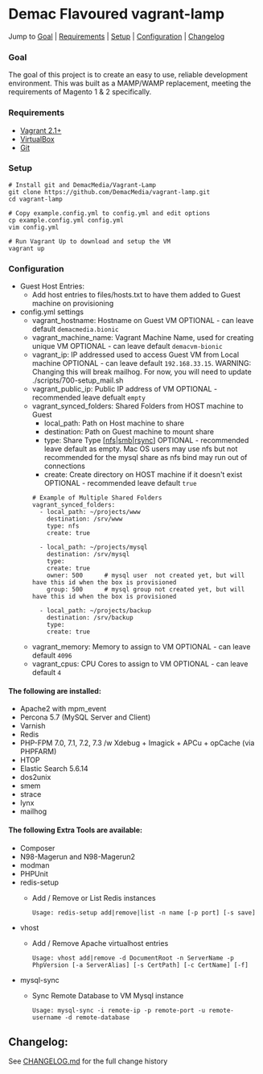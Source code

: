 # Demac Flavoured vagrant-lamp

Jump to [Goal](#goal) | [Requirements](#requirements) | [Setup](#setup) | [Configuration](#configuration) | [Changelog](#changelog)

### Goal
The goal of this project is to create an easy to use, reliable development environment.
This was built as a MAMP/WAMP replacement, meeting the requirements of Magento 1 & 2
specifically.

### Requirements

- [Vagrant 2.1+](https://www.vagrantup.com/downloads.html)
- [VirtualBox](https://www.virtualbox.org/wiki/Downloads)
- [Git](https://git-scm.com/book/en/v2/Getting-Started-Installing-Git)

### Setup

    # Install git and DemacMedia/Vagrant-Lamp
    git clone https://github.com/DemacMedia/vagrant-lamp.git
    cd vagrant-lamp

    # Copy example.config.yml to config.yml and edit options
    cp example.config.yml config.yml
    vim config.yml

    # Run Vagrant Up to download and setup the VM
    vagrant up

### Configuration
-   Guest Host Entries:
    -   Add host entries to files/hosts.txt to have them added to Guest machine on provisioning
-   config.yml settings
    -   vagrant_hostname: Hostname on Guest VM
        OPTIONAL - can leave default `demacmedia.bionic`
    -   vagrant_machine_name: Vagrant Machine Name, used for creating unique VM
        OPTIONAL - can leave default `demacvm-bionic`
    -   vagrant_ip: IP addressed used to access Guest VM from Local machine
        OPTIONAL - can leave default `192.168.33.15`.
        WARNING: Changing this will break mailhog. For now, you will need to update ./scripts/700-setup_mail.sh
    -   vagrant_public_ip: Public IP address of VM
        OPTIONAL - recommended leave defualt `empty`
    -   vagrant_synced_folders: Shared Folders from HOST machine to Guest
        -   local_path: Path on Host machine to share
        -   destination: Path on Guest machine to mount share
        -   type: Share Type \[[nfs](https://www.vagrantup.com/docs/synced-folders/nfs.html)|[smb](https://www.vagrantup.com/docs/synced-folders/smb.html)|[rsync](https://www.vagrantup.com/docs/synced-folders/rsync.html)\]
            OPTIONAL - recommended leave default as empty.  Mac OS users may use nfs but not recommended for the mysql share as nfs bind may run out of connections
        -   create: Create directory on HOST machine if it doesn't exist
            OPTIONAL - recommended leave default `true`
        ```
        # Example of Multiple Shared Folders
        vagrant_synced_folders:
          - local_path: ~/projects/www
            destination: /srv/www
            type: nfs 
            create: true

          - local_path: ~/projects/mysql
            destination: /srv/mysql
            type:
            create: true
            owner: 500      # mysql user  not created yet, but will have this id when the box is provisioned
            group: 500      # mysql group not created yet, but will have this id when the box is provisioned

          - local_path: ~/projects/backup
            destination: /srv/backup
            type:
            create: true
        ```
    -   vagrant_memory: Memory to assign to VM
        OPTIONAL - can leave default `4096`
    -   vagrant_cpus: CPU Cores to assign to VM
        OPTIONAL - can leave default `4`

#### The following are installed:

-   Apache2 with mpm\_event
-   Percona 5.7 (MySQL Server and Client)
-   Varnish
-   Redis
-   PHP-FPM 7.0, 7.1, 7.2, 7.3 /w Xdebug + Imagick + APCu + opCache (via PHPFARM)
-   HTOP
-   Elastic Search 5.6.14
-   dos2unix
-   smem
-   strace
-   lynx
-   mailhog


#### The following Extra Tools are available:
-   Composer
-   N98-Magerun and N98-Magerun2
-   modman
-   PHPUnit
-   redis-setup
    - Add / Remove or List Redis instances

        ```Usage: redis-setup add|remove|list -n name [-p port] [-s save]```
-   vhost
    - Add / Remove Apache virtualhost entries

        ```Usage: vhost add|remove -d DocumentRoot -n ServerName -p PhpVersion [-a ServerAlias] [-s CertPath] [-c CertName] [-f]```
-   mysql-sync
    - Sync Remote Database to VM Mysql instance

        ```Usage: mysql-sync -i remote-ip -p remote-port -u remote-username -d remote-database```

## Changelog:
See [CHANGELOG.md](CHANGELOG.md) for the full change history
